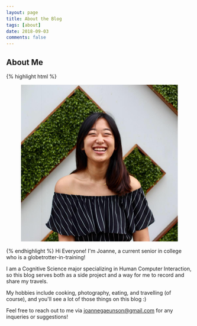 ```yaml
---
layout: page
title: About the Blog
tags: [about]
date: 2018-09-03
comments: false
---
```

    
## About Me

{% highlight html %}
<figure>
    <a href="/assets/img/aboutme.jpg"><img src="/assets/img/aboutme.jpg"></a>
</figure>
{% endhighlight %}
Hi Everyone! I'm Joanne, a current senior in college who is a globetrotter-in-training! 

I am a Cognitive Science major specializing in Human Computer Interaction, so this blog serves both as a side project and a way for me to record and share my travels.

My hobbies include cooking, photography, eating, and travelling (of course), and you'll see a lot of those things on this blog :) 

Feel free to reach out to me via <u>joannegaeunson@gmail.com</u> for any inqueries or suggestions!


